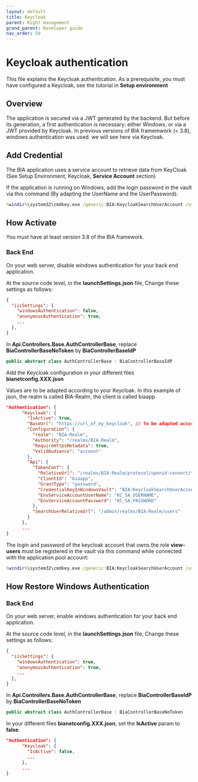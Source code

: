 ```yaml
---
layout: default
title: Keycloak
parent: Right management
grand_parent: Developer guide
nav_order: 50
---
```


# Keycloak authentication

This file explains the Keycloak authentication.
As a prerequisite, you must have configured a Keycloak, see the tutorial in **Setup environment**

## Overview

The application is secured via a JWT generated by the backend. But before its generation, a first authentication is necessary: either Windows, or via a JWT provided by Keycloak. In previous versions of BIA framemwork (< 3.8), windows authentication was used. we will see here via Keycloak.

## Add Credential
The BIA application uses a service account to retrieve data from KeyCloak (See Setup Environment, Keycloak, **Service Account** section)

If the application is running on Windows, add the login password in the vault via this command (By adapting the UserName and the UserPassword):

``` cmd
%windir%\system32\cmdkey.exe /generic:BIA:KeycloakSearchUserAccount /user:"UserName" /pass:"UserPassword"
```

## How Activate

You must have at least version 3.8 of the BIA framework.

### Back End

On your web server, disable windows authentication for your back end application.

At the source code level, in the **launchSettings.json** file, Change these settings as follows:

```json
{
  "iisSettings": {
    "windowsAuthentication": false,
    "anonymousAuthentication": true,
    ...
  },
}
```

In **Api.Controllers.Base.AuthControllerBase**, replace **BiaControllerBaseNoToken** by **BiaControllerBaseIdP**

```csharp
public abstract class AuthControllerBase : BiaControllerBaseIdP
```

Add the Keycloak configuration in your different files **bianetconfig.XXX.json**

Values are to be adapted according to your Keycloak.
In this example of json, the realm is called BIA-Realm, the client is called biaapp

```json
"Authentication": {
      "Keycloak": {
        "IsActive": true,
        "BaseUrl": "https://url_of_my_keycloak", // To be adapted according to your Keycloak
        "Configuration": {
          "realm": "BIA-Realm",
          "Authority": "/realms/BIA-Realm",
          "RequireHttpsMetadata": true,
          "ValidAudience": "account"
        },
        "Api": {
          "TokenConf": {
            "RelativeUrl": "/realms/BIA-Realm/protocol/openid-connect/token",
            "ClientId": "biaapp",
            "GrantType": "password",
            "CredentialKeyInWindowsVault": "BIA:KeycloakSearchUserAccount",
            "EnvServiceAccountUserName": "KC_SA_USERNAME",
            "EnvServiceAccountPassword": "KC_SA_PASSWORD"
          },
          "SearchUserRelativeUrl": "/admin/realms/BIA-Realm/users"
        }
      },
      ...
}
```

The login and password of the keycloak account that owns the role **view-users** must be registered in the vault via this command while connected with the application pool account:

```bat
%windir%\system32\cmdkey.exe /generic:BIA:KeycloakSearchUserAccount /user:"MyLogin" /pass:"MyPassword"
```

## How Restore Windows Authentication

### Back End

On your web server, enable windows authentication for your back end application.

At the source code level, in the **launchSettings.json** file, Change these settings as follows:

```json
{
  "iisSettings": {
    "windowsAuthentication": true,
    "anonymousAuthentication": true,
    ...
  },
}
```

In **Api.Controllers.Base.AuthControllerBase**, replace **BiaControllerBaseIdP** by **BiaControllerBaseNoToken**

```csharp
public abstract class AuthControllerBase : BiaControllerBaseNoToken
```

In your different files **bianetconfig.XXX.json**, set the **IsActive** param to **false**.

```json
"Authentication": {
      "Keycloak": {
        "IsActive": false,
        ...
      },
      ...
}